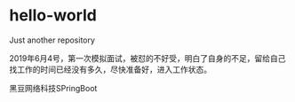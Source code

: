 ﻿# hello-world
Just another repository



2019年6月4号，第一次模拟面试，被怼的不好受，明白了自身的不足，留给自己找工作的时间已经没有多久，尽快准备好，进入工作状态。



黑豆网络科技SPringBoot
